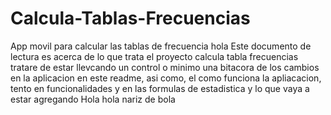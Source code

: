 # Calcula-Tablas-Frecuencias
 App movil para calcular las tablas de frecuencia
hola
Este documento de lectura es acerca de lo que trata el proyecto calcula tabla frecuencias
tratare de estar llevcando un control o minimo una bitacora de los cambios en la aplicacion en este readme, asi como,
el como funciona la apliacacion, tento en funcionalidades y en las formulas de estadistica y lo que vaya a estar agregando
Hola hola nariz de bola

